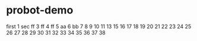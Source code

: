 # probot-demo
first  1
sec ff
3  ff
4 ff
5 aa
6 bb
7
8
9
10
11
13
15
16
17 
18
19
20
21
22
23
24
25
26
27
28
29
30
31
32
33
34
35
36
37
38
